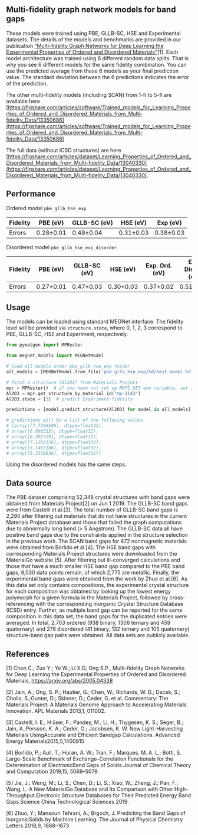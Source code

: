 ## Multi-fidelity graph network models for band gaps

These models were trained using PBE, GLLB-SC, HSE and Experimental datasets.
The details of the models and benchmarks are provided in our publication
["Multi-fidelity Graph Networks for Deep Learning the Experimental Properties of Ordered and Disordered Materials"](https://arxiv.org/abs/2005.04338)[1]. Each model architecture was trained using 6 different random data splits. That is why you see 6 different models for the same fidelity combination. You can use the predicted average from these 6 models as your final prediction value. The standard deviation between the 6 predictions indicates the error of the prediction.

The other multi-fidelity models (including SCAN) from 1-fi to 5-fi are available here [https://figshare.com/articles/software/Trained_models_for_Learning_Properties_of_Ordered_and_Disordered_Materials_from_Multi-fidelity_Data/13350686](https://figshare.com/articles/software/Trained_models_for_Learning_Properties_of_Ordered_and_Disordered_Materials_from_Multi-fidelity_Data/13350686)

The full data (without ICSD structures) are here [https://figshare.com/articles/dataset/Learning_Properties_of_Ordered_and_Disordered_Materials_from_Multi-fidelity_Data/13040330](https://figshare.com/articles/dataset/Learning_Properties_of_Ordered_and_Disordered_Materials_from_Multi-fidelity_Data/13040330).
## Performance
Ordered model `pbe_gllb_hse_exp`

| Fidelity | PBE (eV)   |GLLB-SC (eV)|  HSE (eV) |Exp (eV)      |
|----------|------------|------------|-----------|--------------|
| Errors   | 0.28±0.01  | 0.48±0.04  | 0.31±0.03 | 0.38±0.03    |


Disordered model `pbe_gllb_hse_exp_disorder`

| Fidelity | PBE (eV)   |GLLB-SC (eV)|  HSE (eV) |Exp. Ord. (eV) | Exp. Disord. (eV)|
|----------|------------|------------|-----------|--------------|------------------|
| Errors   | 0.27±0.01  | 0.47±0.03  | 0.30±0.03 | 0.37±0.02    | 0.51±0.11        |

## Usage


The models can be loaded using standard MEGNet interface. The fidelity level will be provided via `structure.state`, where 0, 1, 2, 3 correspond to PBE, GLLB-SC, HSE and Experiment, respectively.


```python
from pymatgen import MPRester

from megnet.models import MEGNetModel

# load all models under pbe_gllb_hse_exp folder
all_models = [MEGNetModel.from_file('pbe_gllb_hse_exp/%d/best_model.hdf5' % i) for i in range(6)]

# fetch a structure (Al2O3) from Materials Project
mpr = MPRester()  # if you have not set up MAPI_KEY env variable, set it here.
Al2O3 = mpr.get_structure_by_material_id("mp-1143")
Al2O3.state = [3]  # predict Experiment fidelity

predictions = [model.predict_structure(Al2O3) for model in all_models]

# predictions will be a list of the following values
# [array([7.7208586], dtype=float32),
# array([6.888315], dtype=float32),
# array([6.302729], dtype=float32),
# array([7.1203156], dtype=float32),
# array([5.1465106], dtype=float32),
# array([5.3330636], dtype=float32)]
```

Using the disordered models has the same steps.

## Data source

The PBE dataset comprising 52,348 crystal structures with band gaps were obtained from Materials Project[2] on Jun 1 2019.
The GLLB-SC band gaps were from Castelli et al.[3]. The total number of GLLB-SC band gaps is 2,290 after filtering out materials that do not have structures in the current Materials Project database and those that failed the graph computations due to abnormally long bond (> 5 Angstrom).
The GLLB-SC data all have positive band gaps due to the constraints applied in the structure selection in the previous work.
The  SCAN band gaps for 472 nonmagnetic materials were obtained from Borlido et al.[4].
The HSE band gaps with corresponding Materials Project structures were downloaded from the MaterialGo website [5].
After filtering out ill-converged calculations and those that have a much smaller HSE band gap compared to the PBE band gaps, 6,030 data points remain, of which 2,775 are metallic.
Finally, the experimental band gaps were obtained from the work by Zhuo et al.[6].
As this data set only contains compositions, the experimental crystal structure for each composition was obtained by looking up the lowest energy polymorph for a given formula in the Materials Project, followed by cross-referencing with the corresponding Inorganic Crystal Structure Database (ICSD) entry.
Further, as multiple band gap can be reported for the same composition in this data set, the band gaps for the duplicated entries were averaged.
In total, 2,703 ordered (938 binary, 1306 ternary and 459 quaternary) and 278 disordered (41 binary, 132 ternary and 105 quaternary) structure-band gap pairs were obtained. All data sets are publicly available.


## References
[1] Chen C.; Zuo Y.; Ye W.; Li X.G; Ong S.P., Multi-fidelity Graph Networks for Deep Learning the Experimental Properties of Ordered and Disordered Materials, https://arxiv.org/abs/2005.04338

[2] Jain, A.;  Ong, S. P.;  Hautier, G.;  Chen, W.;  Richards, W. D.;  Dacek, S.;  Cholia, S.;Gunter, D.; Skinner, D.; Ceder, G. et al. Commentary:  The Materials Project:  A Materials Genome Approach to Accelerating Materials Innovation. APL Materials 2013,1, 011002.

[3] Castelli,  I.  E.;  H ̈user,  F.;  Pandey,  M.;  Li,  H.;  Thygesen,  K.  S.;  Seger,  B.;  Jain,  A.;Persson,  K.  A.;  Ceder,  G.;  Jacobsen,  K.  W.  New  Light-Harvesting  Materials  UsingAccurate  and  Efficient  Bandgap  Calculations. Advanced Energy Materials2015,5,1400915

[4] Borlido, P.; Aull, T.; Huran, A. W.; Tran, F.; Marques, M. A. L.; Botti, S. Large-Scale Benchmark of Exchange–Correlation Functionals for the Determination of ElectronicBand Gaps of Solids.Journal of Chemical Theory and Computation 2019,15, 5069–5079.

[5] Jie, J.; Weng, M.; Li, S.; Chen, D.; Li, S.; Xiao, W.; Zheng, J.; Pan, F.; Wang, L. A New MaterialGo Database and Its Comparison with Other High-Throughput Electronic Structure Databases for Their Predicted Energy Band Gaps.Science China Technological Sciences 2019.

[6] Zhuo,  Y.;  Mansouri  Tehrani,  A.;  Brgoch,  J.  Predicting  the  Band  Gaps  of  InorganicSolids by Machine Learning. The Journal of Physical Chemistry Letters 2018,9, 1668–1673
